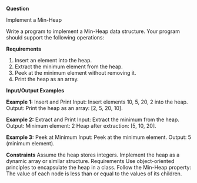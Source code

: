 **Question** 

Implement a Min-Heap

Write a program to implement a Min-Heap data structure. Your program should support the following operations:

**Requirements**

1) Insert an element into the heap.
2) Extract the minimum element from the heap.
3) Peek at the minimum element without removing it.
4) Print the heap as an array.

**Input/Output Examples**

**Example 1:** Insert and Print
Input: Insert elements 10, 5, 20, 2 into the heap.
Output: Print the heap as an array: [2, 5, 20, 10].


**Example 2:** Extract and Print
Input: Extract the minimum from the heap.
Output:
Minimum element: 2
Heap after extraction: [5, 10, 20].

**Example 3:** Peek at Minimum
Input: Peek at the minimum element.
Output: 5 (minimum element).

**Constraints**
Assume the heap stores integers.
Implement the heap as a dynamic array or similar structure.
Requirements
Use object-oriented principles to encapsulate the heap in a class.
Follow the Min-Heap property:
The value of each node is less than or equal to the values of its children.